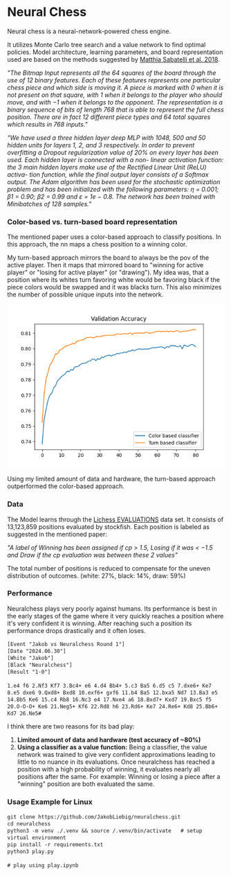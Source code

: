 # Neural Chess
Neural chess is a neural-network-powered chess engine.

It utilizes Monte Carlo tree search and a value network to find optimal policies.
Model architecture, learning parameters, and board representation used are based on the methods suggested by [Matthia Sabatelli et al. 2018](https://www.ai.rug.nl/~mwiering/GROUP/ARTICLES/ICPRAM_CHESS_DNN_2018.pdf).

*"The Bitmap Input represents all the 64 squares of
the board through the use of 12 binary features. Each
of these features represents one particular chess piece
and which side is moving it. A piece is marked with
0 when it is not present on that square, with 1 when it
belongs to the player who should move, and with −1
when it belongs to the opponent. The representation
is a binary sequence of bits of length 768 that is able
to represent the full chess position. There are in fact
12 different piece types and 64 total squares which
results in 768 inputs."*

*"We have used a three hidden layer deep MLP with
1048, 500 and 50 hidden units for layers 1, 2, and 3
respectively. In order to prevent overfitting a Dropout
regularization value of 20% on every layer has been
used. Each hidden layer is connected with a non-
linear activation function: the 3 main hidden layers
make use of the Rectified Linear Unit (ReLU) activa-
tion function, while the final output layer consists of
a Softmax output. The Adam algorithm has been used
for the stochastic optimization problem and has been
initialized with the following parameters: η = 0.001;
β1 = 0.90; β2 = 0.99 and ε = 1e − 0.8. The network
has been trained with Minibatches of 128 samples."*

### Color-based vs. turn-based board representation
The mentioned paper uses a color-based approach to classify positions.
In this approach, the nn maps a chess position to a winning color.

My turn-based approach mirrors the board to always be the pov of the active player.
Then it maps that mirrored board to "winning for active player" or "losing for active player" (or "drawing").
My idea was, that a position where its whites turn favoring white would be favoring black if the piece colors would be swapped and it was blacks turn.
This also minimizes the number of possible unique inputs into the network. 

![alt text](https://github.com/JakobLiebig/neuralchess/blob/main/docs/plt.png)

Using my limited amount of data and hardware, the turn-based approach outperformed the color-based approach. 

### Data
The Model learns through the [Lichess EVALUATIONS](https://database.lichess.org/#evals) data set.
It consists of 13,123,859 positions evaluated by stockfish. Each position is labeled as suggested in the mentioned paper:

*"A label of Winning has been assigned if cp > 1.5, Losing if it
was < −1.5 and Draw if the cp evaluation was
between these 2 values"*

The total number of positions is reduced to compensate for the uneven distribution of outcomes. (white: 27%, black: 14%, draw: 59%)

### Performance
Neuralchess plays very poorly against humans. Its performance is best in the early stages of the game where it very quickly reaches a position where it's very confident it is winning.
After reaching such a position its performance drops drastically and it often loses.

```
[Event "Jakob vs Neuralchess Round 1"]
[Date "2024.06.30"]
[White "Jakob"]
[Black "Neuralchess"]
[Result "1-0"]

1.e4 f6 2.Nf3 Kf7 3.Bc4+ e6 4.d4 Bb4+ 5.c3 Ba5 6.d5 c5 7.dxe6+ Ke7 8.e5 dxe6 9.Qxd8+ Bxd8 10.exf6+ gxf6 11.b4 Ba5 12.bxa5 Nd7 13.Ba3 e5 14.Bb5 Ke6 15.c4 Rb8 16.Nc3 e4 17.Nxe4 a6 18.Bxd7+ Kxd7 19.Bxc5 f5 20.O-O-O+ Ke6 21.Neg5+ Kf6 22.Rd8 h6 23.Rd6+ Ke7 24.Re6+ Kd8 25.Bb6+ Kd7 26.Ne5#
```

I think there are two reasons for its bad play:
1. **Limited amount of data and hardware (test accuracy of ~80%)**
2. **Using a classifier as a value function:**
   Being a classifier, the value network was trained to give very confident approximations leading to little to no nuance in its evaluations.
   Once neuralchess has reached a position with a high probability of winning, it evaluates nearly all positions after the same.
   For example: Winning or losing a piece after a "winning" position are both evaluated the same.

### Usage Example for Linux
```
git clone https://github.com/JakobLiebig/neuralchess.git
cd neuralchess
python3 -m venv ./.venv && source /.venv/bin/activate   # setup virtual environment
pip install -r requirements.txt
python3 play.py

# play using play.ipynb
```

